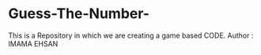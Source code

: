 # Guess-The-Number-
This is a Repository in which we are creating a game based CODE.
Author : IMAMA EHSAN
